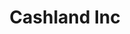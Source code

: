 ---
title: Cashland Inc
slug: cashland-inc
updated-on: '2024-05-30T13:44:31.749Z'
created-on: '2024-05-30T13:41:46.671Z'
published-on: '2024-05-30T13:54:32.469Z'
f_city-state-2:
- cms/city/troy-al.md
- cms/city/circleville-oh.md
- cms/city/lebanon-oh.md
- cms/city/hillsboro-oh.md
- cms/city/middletown-oh.md
- cms/city/portsmouth-oh.md
- cms/city/sidney-oh.md
- cms/city/mansfield-oh.md
- cms/city/willard-oh.md
- cms/city/xenia-oh.md
- cms/city/dayton-oh.md
- cms/city/toledo-oh.md
- cms/city/akron-oh.md
- cms/city/waverly-oh.md
- cms/city/lawton-ok.md
- cms/city/tulsa-ok.md
- cms/city/van-wert-oh.md
- cms/city/grove-city-oh.md
- cms/city/washington-court-house-oh.md
f_locations:
- cms/payday-loan/cashland-inc-9406.md
- cms/payday-loan/cashland-inc-9407.md
- cms/payday-loan/cashland-inc-9408.md
- cms/payday-loan/cashland-inc-9409.md
- cms/payday-loan/cashland-inc-9410.md
- cms/payday-loan/cashland-inc-9411.md
- cms/payday-loan/cashland-inc-9412.md
- cms/payday-loan/cashland-inc-9413.md
- cms/payday-loan/cashland-inc-9414.md
- cms/payday-loan/cashland-inc-9415.md
- cms/payday-loan/cashland-inc-9416.md
- cms/payday-loan/cashland-inc-9417.md
- cms/payday-loan/cashland-inc-9418.md
- cms/payday-loan/cashland-inc-9419.md
- cms/payday-loan/cashland-inc-9420.md
- cms/payday-loan/cashland-inc-9421.md
- cms/payday-loan/cashland-inc-9422.md
- cms/payday-loan/cashland-inc-9423.md
- cms/payday-loan/cashland-inc-9424.md
- cms/payday-loan/cashland-inc-9425.md
- cms/payday-loan/cashland-inc-9426.md
f_states:
- cms/state/alabama.md
- cms/state/ohio.md
- cms/state/oklahoma.md
layout: '[company].html'
tags: company
---